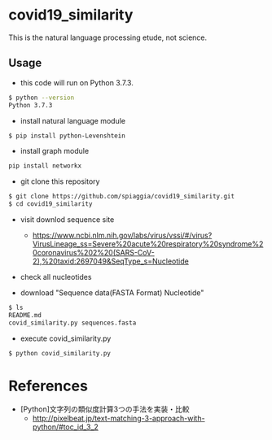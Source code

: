 # covid19_similarity

This is the natural language processing etude, not science.

## Usage

- this code will run on Python 3.7.3.

```bash
$ python --version
Python 3.7.3
```

- install natural language module

```bash
$ pip install python-Levenshtein
```
- install graph module

```bash
pip install networkx
```

- git clone this repository

```bash
$ git clone https://github.com/spiaggia/covid19_similarity.git
$ cd covid19_similarity

```

- visit downlod sequence site

  - https://www.ncbi.nlm.nih.gov/labs/virus/vssi/#/virus?VirusLineage_ss=Severe%20acute%20respiratory%20syndrome%20coronavirus%202%20(SARS-CoV-2),%20taxid:2697049&SeqType_s=Nucleotide

- check all nucleotides

- download "Sequence data(FASTA Format) Nucleotide"
```bash
$ ls
README.md
covid_similarity.py	sequences.fasta
```

- execute covid_similarity.py

```bash
$ python covid_similarity.py
```

# References

- [Python]文字列の類似度計算3つの手法を実装・比較
  - http://pixelbeat.jp/text-matching-3-approach-with-python/#toc_id_3_2
